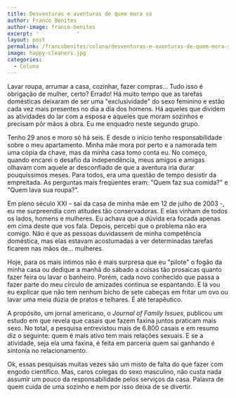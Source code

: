 ```yaml
---
title: Desventuras e aventuras de quem mora só
author: Franco Benites
author-image: franco-benites
excerpt: '            '
layout: post
permalink: /francobenites/coluna/desventuras-e-aventuras-de-quem-mora-so/
image: happy-cleaners.jpg
categories:
  - Coluna
---
```

Lavar roupa, arrumar a casa, cozinhar, fazer compras… Tudo isso é obrigação de mulher, certo? Errado! Há muito tempo que as tarefas domésticas deixaram de ser uma "exclusividade" do sexo feminino e estão cada vez mais presentes no dia a dia dos homens. Há aqueles que dividem as atividades do lar com a esposa e aqueles que moram sozinhos e precisam pôr mãos à obra. Eu me enquadro neste segundo grupo.

Tenho 29 anos e moro só há seis. E desde o início tenho responsabilidade sobre o meu apartamento. Minha mãe mora por perto e a namorada tem uma cópia da chave, mas da minha casa tomo conta eu. No começo, quando encarei o desafio da independência, meus amigos e amigas olhavam com aquele ar desconfiado de que a aventura iria durar pouquíssimos meses. Para todos, era uma questão de tempo desistir da empreitada. As perguntas mais freqüentes eram: "Quem faz sua comida?" e "Quem lava sua roupa?".

Em pleno século XXI – saí da casa de minha mãe em 12 de julho de 2003 -, eu me surpreendia com atitudes tão conservadoras. E elas vinham de todos os lados, homens e mulheres. Eu achava que a dúvida era focada apenas em cima deste que vos fala. Depois, percebi que o problema não era comigo. Não é que as pessoas duvidassem de minha competência doméstica, mas elas estavam acostumadas a ver determinadas tarefas ficarem nas mãos de… mulheres.

Hoje, para os mais íntimos não é mais surpresa que eu "pilote" o fogão da minha casa ou dedique a manhã do sábado a coisas tão prosaicas quanto fazer feira ou lavar o banheiro. Porém, cada novo conhecido que passa a fazer parte do meu círculo de amizades continua se espantando. E lá vou eu explicar que não tem nenhum bicho de sete cabeças em fritar um ovo ou lavar uma meia dúzia de pratos e telhares. É até terapêutico.

A propósito, um jornal americano, o *Journal of Family Issues*, publicou um estudo em que revela que casais que fazem faxina juntos praticam mais sexo. No total, a pesquisa entrevistou mais de 6.800 casais e em resumo diz o seguinte: quem é mais ativo tem mais relações sexuais. E se a atividade, seja ela uma faxina, é feita em parceria quem sai ganhando é sintonia no relacionamento.

Ok, essas pesquisas muitas vezes são um misto de falta do que fazer com engodo científico. Mas, caros colegas do sexo masculino, não custa nada assumir um pouco da responsabilidade pelos serviços da casa. Palavra de quem cuida de uma sozinho e nem por isso deixa de se divertir.